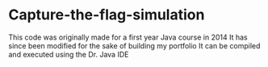 # Capture-the-flag-simulation
This code was originally made for a first year Java course in 2014
It has since been modified for the sake of building my portfolio
It can be compiled and executed using the Dr. Java IDE
